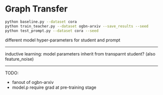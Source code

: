 # Graph Transfer

```bash
python baseline.py --dataset cora
python train_teacher.py --dataset ogbn-arxiv --save_results --seed
python test_prompt.py --dataset cora --seed
```

different model hyper-parameters for student and prompt

------------

inductive learning: model parameters inherit from transparnt student?
(also feature_noise)

------------

TODO:

* fanout of ogbn-arxiv
* model.p require grad at pre-training stage
